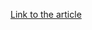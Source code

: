 [Link to the article](https://www.sentinelone.com/labs/gaza-cybergang-unified-front-targeting-hamas-opposition/)
